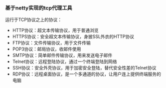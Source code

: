 ### 基于netty实现的tcp代理工具
  
运行于TCP协议之上的协议： 
  - HTTP协议：超文本传输协议，用于普通浏览 
  - HTTPS协议：安全超文本传输协议，身披SSL外衣的HTTP协议 
  - FTP协议：文件传输协议，用于文件传输 
  - POP3协议：邮局协议，收邮件使用 
  - SMTP协议：简单邮件传输协议，用来发送电子邮件 
  - Telnet协议：远程登陆协议，通过一个终端登陆到网络 
  - SSH协议：安全外壳协议，用于加密安全登陆，替代安全性差的Telnet协议
  - RDP协议：远程桌面协议，是一个多通道的协议，让用户连上提供终端服务的电脑